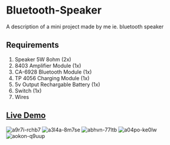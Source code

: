 # Bluetooth-Speaker
A description of a mini project made by me ie.  bluetooth speaker 

## Requirements
1. Speaker 5W 8ohm (2x)
2. 8403 Amplifier Module (1x)
3. CA-6928 Bluetooth Module (1x)
4. TP 4056 Charging Module (1x)
5. 5v Output Rechargable Battery (1x)
6. Switch (1x)
7. Wires

## [Live Demo](https://www.dropbox.com/s/agpjc7ummvwszph/IMG_2723.MOV?dl=0)

![a9r7i-rchb7](https://user-images.githubusercontent.com/102870087/209434748-31d33e6f-5783-4ab5-a330-09cf2a22f875.jpg=250x250)
![a3l4a-8m7se](https://user-images.githubusercontent.com/102870087/209434749-1fb084cf-7eff-4f68-80d6-460546efe098.jpg=250x250)
![abhvn-77ltb](https://user-images.githubusercontent.com/102870087/209434751-5b0e620c-f721-40f7-a011-66884366b9a5.jpg=250x250)
![a04po-ke0lw](https://user-images.githubusercontent.com/102870087/209434764-8dc57fac-b3e5-4dff-966f-b1711b0f7b49.jpg=250x250)
![aokon-q9uup](https://user-images.githubusercontent.com/102870087/209434775-59542e40-5946-460d-9624-0af0cced6bc1.jpg=250x250)
